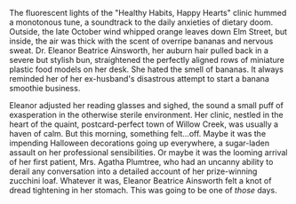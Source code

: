 The fluorescent lights of the "Healthy Habits, Happy Hearts" clinic hummed a monotonous tune, a soundtrack to the daily anxieties of dietary doom. Outside, the late October wind whipped orange leaves down Elm Street, but inside, the air was thick with the scent of overripe bananas and nervous sweat. Dr. Eleanor Beatrice Ainsworth, her auburn hair pulled back in a severe but stylish bun, straightened the perfectly aligned rows of miniature plastic food models on her desk. She hated the smell of bananas. It always reminded her of her ex-husband's disastrous attempt to start a banana smoothie business.

Eleanor adjusted her reading glasses and sighed, the sound a small puff of exasperation in the otherwise sterile environment. Her clinic, nestled in the heart of the quaint, postcard-perfect town of Willow Creek, was usually a haven of calm. But this morning, something felt…off. Maybe it was the impending Halloween decorations going up everywhere, a sugar-laden assault on her professional sensibilities. Or maybe it was the looming arrival of her first patient, Mrs. Agatha Plumtree, who had an uncanny ability to derail any conversation into a detailed account of her prize-winning zucchini loaf. Whatever it was, Eleanor Beatrice Ainsworth felt a knot of dread tightening in her stomach. This was going to be one of *those* days.
